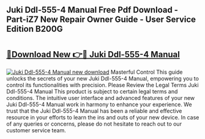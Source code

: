 ## Juki Ddl-555-4 Manual Free Pdf Download - Part-iZ7 New Repair Owner Guide - User Service Edition B200G

# <h2><a href="http://bc19491.oget.top/?id=Juki+Ddl-555-4+Manual">🔗Download New 👉🔴 Juki Ddl-555-4 Manual</a></h2>

[![Juki Ddl-555-4 Manual new download](https://i.imgur.com/5g1atiW.png)](http://bc19491.oget.top/?id=Juki+Ddl-555-4+Manual)
Masterful Control This guide unlocks the secrets of your new Juki Ddl-555-4 Manual, empowering you to control its functionalities with precision. Please Review the Legal Terms Juki Ddl-555-4 Manual This product is subject to certain legal terms and conditions. The intuitive user interface and advanced features of your new Juki Ddl-555-4 Manual work in harmony to enhance your experience. We trust that the Juki Ddl-555-4 Manual has been a reliable and effective resource in your efforts to learn the ins and outs of your new device. In case of any queries or concerns, please do not hesitate to reach out to our customer service team.
